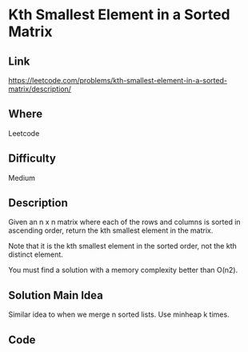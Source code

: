 # Kth Smallest Element in a Sorted Matrix

## Link

https://leetcode.com/problems/kth-smallest-element-in-a-sorted-matrix/description/

## Where

Leetcode

## Difficulty

Medium

## Description

Given an n x n matrix where each of the rows and columns is sorted in ascending order, return the kth smallest element in the matrix.

Note that it is the kth smallest element in the sorted order, not the kth distinct element.

You must find a solution with a memory complexity better than O(n2).

## Solution Main Idea

Similar idea to when we merge n sorted lists. Use minheap k times.


## Code

```python

```
